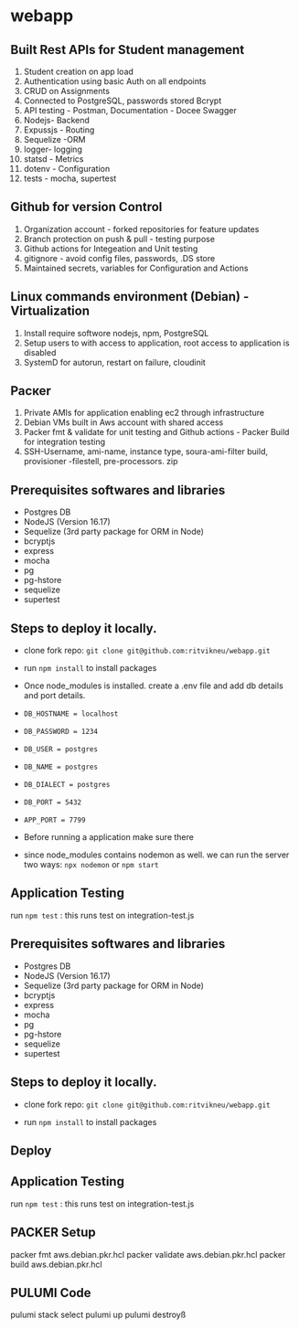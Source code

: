 # webapp

## Built Rest APIs for Student management
1. Student creation on app load
2. Authentication using basic Auth on all endpoints
3. CRUD on Assignments
4. Connected to PostgreSQL, passwords stored Bcrypt
5. API testing - Postman, Documentation - Docee Swagger
6. Nodejs- Backend
7. Expussjs - Routing 
8. Sequelize -ORM
9. logger- logging
10. statsd - Metrics 
11. dotenv - Configuration
12. tests - mocha, supertest

## Github for version Control
1. Organization account - forked repositories for feature updates
2. Branch protection on push & pull - testing purpose
3. Github actions for Integeation and Unit testing
4. gitignore - avoid config files, passwords, .DS store
5. Maintained secrets, variables for Configuration and Actions

## Linux commands environment (Debian) - Virtualization
1. Install require softwore nodejs, npm, PostgreSQL
2. Setup users to with access to application, root access to application is disabled
3. SystemD for autorun, restart on failure, cloudinit

## Раскеr
1. Private AMIs for application enabling ec2 through infrastructure
2. Debian VMs built in Aws account with shared access
3. Packer fmt & validate for unit testing  and Github actions - Packer Build for integration testing
4. SSH-Username, ami-name, instance type, soura-ami-filter build, provisioner -filestell, pre-processors. zip



## Prerequisites softwares and libraries
- Postgres DB
- NodeJS (Version 16.17)
- Sequelize (3rd party package for ORM in Node)
- bcryptjs
- express
- mocha
- pg
- pg-hstore
- sequelize
- supertest
## Steps to deploy it locally.
- clone fork repo:  `git clone git@github.com:ritvikneu/webapp.git`

- run  `npm install` to install packages

- Once  node_modules is installed. create a .env file and add db details and port details.
-   `DB_HOSTNAME = localhost`
-   `DB_PASSWORD = 1234`
-   `DB_USER = postgres`
-   `DB_NAME = postgres`
-   `DB_DIALECT = postgres`
-   `DB_PORT = 5432`
-   `APP_PORT = 7799`
-    Before running a application make sure there 
- since node_modules contains nodemon as well. we can run the server two ways:  `npx nodemon` or `npm start`


## Application Testing
run `npm test` : this runs test on integration-test.js


## Prerequisites softwares and libraries
- Postgres DB
- NodeJS (Version 16.17)
- Sequelize (3rd party package for ORM in Node)
- bcryptjs
- express
- mocha
- pg
- pg-hstore
- sequelize
- supertest
## Steps to deploy it locally.
- clone fork repo:  `git clone git@github.com:ritvikneu/webapp.git`

- run  `npm install` to install packages

## Deploy 

## Application Testing
run `npm test` : this runs test on integration-test.js


## PACKER Setup
packer fmt aws.debian.pkr.hcl
packer validate aws.debian.pkr.hcl
packer build aws.debian.pkr.hcl

## PULUMI Code 
pulumi stack select
pulumi up 
pulumi destroyß
